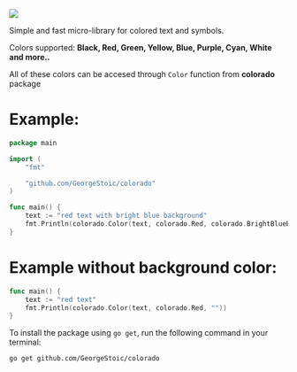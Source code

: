 <img src="https://i.sstatic.net/sbSCk.png">


Simple and fast micro-library for colored text and symbols.

Colors supported: <strong>Black, Red, Green, Yellow, Blue, Purple, Cyan, White and more..</strong>

All of these colors can be accesed through `Color` function from <strong>colorado</strong> package

<h1>Example:</h1> 

```go
package main

import (
	"fmt"

	"github.com/GeorgeStoic/colorado"
)

func main() {
	text := "red text with bright blue background"
	fmt.Println(colorado.Color(text, colorado.Red, colorado.BrightBlueBg))
}

```
<h1>Example without background color:</h1> 

```go
func main() {
	text := "red text"
	fmt.Println(colorado.Color(text, colorado.Red, ""))
}
```

To install the package using `go get`, run the following command in your terminal:

``go get github.com/GeorgeStoic/colorado``
